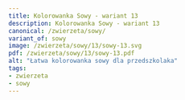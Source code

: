 ```yaml
---
title: Kolorowanka Sowy - wariant 13
description: Kolorowanka Sowy - wariant 13
canonical: /zwierzeta/sowy/
variant_of: sowy
image: /zwierzeta/sowy/13/sowy-13.svg
pdf: /zwierzeta/sowy/13/sowy-13.pdf
alt: "Łatwa kolorowanka sowy dla przedszkolaka"
tags:
- zwierzeta
- sowy
---
```

